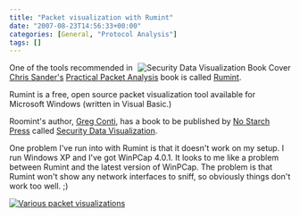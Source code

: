 ```yaml
---
title: "Packet visualization with Rumint"
date: "2007-08-23T14:56:33+00:00"
categories: [General, "Protocol Analysis"]
tags: []
---
```


<img src="/images/uploads/2007/08/securitydataviz.jpg" alt="Security Data Visualization Book Cover" align="right" />

One of the tools recommended in <a href="http://www.chrissanders.org/">Chris Sander's</a> <a href="https://www.nostarch.com/packet2.htm">Practical Packet Analysis</a> book is called <a href="http://www.rumint.org/">Rumint</a>.

Rumint is a free, open source packet visualization tool available for Microsoft Windows (written in Visual Basic.)

Roomint's author, <a href="http://www.rumint.org/gregconti/">Greg Conti</a>, has a book to be published by  <a href="http://nostarch.com/">No Starch Press</a> called <a href="http://nostarch.com/securityvisualization.htm">Security Data Visualization</a>.

One problem I've run into with Rumint is that it doesn't work on my setup. I run Windows XP and I've got WinPCap  4.0.1. It looks to me like a problem between Rumint and the latest version of WinPCap. The problem is that Rumint won't show any network interfaces to sniff, so obviously things don't work too well. ;)

<a href="/images/uploads/2007/08/rumint_panorama_lg.gif" title="Various packet visualizations"><img src="/images/uploads/2007/08/rumint_panorama_lg.gif" alt="Various packet visualizations" /></a>
